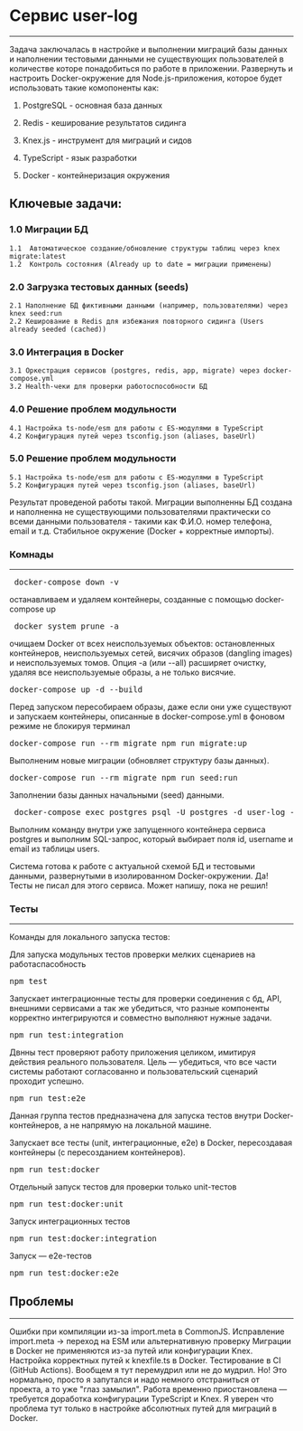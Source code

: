 # Сервис user-log
--------------------
 Задача заключалась в настройке и выполнении миграций базы данных и наполнении тестовыми данными не существующих пользователей 
 в количестве которе понадобиться по работе в приложении. Развернуть и настроить Docker-окружение для Node.js-приложения, 
 которое будет использовать такие комопоненты как:

 1. PostgreSQL - основная база данных

 2. Redis - кеширование результатов сидинга

 3. Knex.js - инструмент для миграций и сидов

 4. TypeScript - язык разработки

 5. Docker - контейнеризация окружения



## Ключевые задачи:
### 1.0 Миграции БД
    1.1  Автоматическое создание/обновление структуры таблиц через knex migrate:latest
    1.2  Контроль состояния (Already up to date = миграции применены)

### 2.0 Загрузка тестовых данных (seeds)
    2.1 Наполнение БД фиктивными данными (например, пользователями) через knex seed:run
    2.2 Кеширование в Redis для избежания повторного сидинга (Users already seeded (cached))

### 3.0 Интеграция в Docker
    3.1 Оркестрация сервисов (postgres, redis, app, migrate) через docker-compose.yml
    3.2 Health-чеки для проверки работоспособности БД

### 4.0 Решение проблем модульности
    4.1 Настройка ts-node/esm для работы с ES-модулями в TypeScript
    4.2 Конфигурация путей через tsconfig.json (aliases, baseUrl)
    
### 5.0 Решение проблем модульности
    5.1 Настройка ts-node/esm для работы с ES-модулями в TypeScript
    5.2 Конфигурация путей через tsconfig.json (aliases, baseUrl)

Результат проведеной работы такой. Миграции выполненны БД создана и наполненна не существующими пользователями практически со всеми данными пользователя - такими как Ф.И.О. 
номер телефона, email и т.д. Стабильное окружение (Docker + корректные импорты).

### Комнады 
-------------
<pre> docker-compose down -v </pre>
останавливаем и удаляем контейнеры, созданные с помощью docker-compose up

<pre> docker system prune -a </pre>
очищаем Docker от всех неиспользуемых объектов: остановленных контейнеров, неиспользуемых сетей, висячих образов (dangling images) и неиспользуемых томов. Опция -a (или --all) расширяет очистку, удаляя все неиспользуемые образы, а не только висячие.

<pre>docker-compose up -d --build</pre>
Перед запуском пересобираем образы, даже если они уже существуют и запускаем контейнеры, описанные в docker-compose.yml в фоновом режиме не блокируя терминал

<pre>docker-compose run --rm migrate npm run migrate:up</pre>
Выполненим новые миграции (обновляет структуру базы данных).

<pre>docker-compose run --rm migrate npm run seed:run</pre>
 Заполнении базы данных начальными (seed) данными.

<pre> docker-compose exec postgres psql -U postgres -d user-log -c "SELECT id, username, email FROM users;"</pre>
Выполним команду внутри уже запущенного контейнера сервиса postgres и выполним SQL-запрос, который выбирает поля id, username и email из таблицы users.

Система готова к работе с актуальной схемой БД и тестовыми данными, развернутыми в изолированном Docker-окружении. 
Да! Тесты не писал для этого сервиса. Может напишу, пока не решил!

### Тесты
____________
Команды для локального запуска тестов:

Для запуска модульных тестов проверки мелких сценариев на работаспасобность 
<pre>npm test</pre>

Запускает интеграционные тесты для проверки соединения с бд, API, внешними сервисами 
а так же убедиться, что разные компоненты корректно интегрируются и совместно выполняют нужные задачи.
<pre>npm run test:integration</pre>

Двнны тест проверяют работу приложения целиком, имитируя действия реального пользователя.
Цель — убедиться, что все части системы работают согласованно и пользовательский сценарий проходит успешно.
<pre>npm run test:e2e</pre> 

Данная группа тестов предназначена для запуска тестов внутри Docker-контейнеров, а не напрямую на локальной машине.

Запускает все тесты (unit, интеграционные, e2e) в Docker, пересоздавая контейнеры (с пересозданием контейнеров).
<pre>npm run test:docker</pre>

Отдельный запуск тестов для проверки только unit-тестов 
<pre>npm run test:docker:unit</pre> 

Запуск интеграционных тестов
<pre>npm run test:docker:integration</pre>

Запуск — e2e-тестов
<pre>npm run test:docker:e2e</pre> 

## Проблемы
_____________
Ошибки при компиляции из-за import.meta в CommonJS. Исправление import.meta → переход на ESM или альтернативную проверку
Миграции в Docker не применяются из-за путей или конфигурации Knex. Настройка корректных путей к knexfile.ts в Docker. 
Тестирование в CI (GitHub Actions).
Вообщем я тут перемудрил или не до мудрил. Но! Это нормально, просто я запутался и надо немного отстраниться от проекта, а то уже "глаз замылил".
Работа временно приостановлена — требуется доработка конфигурации TypeScript и Knex. Я уверен что проблема тут только в настройке абсолютных путей для миграций в Docker.


